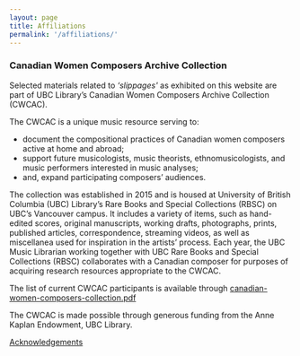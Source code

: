 ```yaml
---
layout: page
title: Affiliations
permalink: '/affiliations/'
---
```


### Canadian Women Composers Archive Collection

Selected materials related to *‘slippages'* as exhibited on this website are part of UBC Library’s Canadian Women Composers Archive Collection (CWCAC).

The CWCAC is a unique music resource serving to:  
* document the compositional practices of Canadian women composers active at home and abroad;
* support future musicologists, music theorists, ethnomusicologists, and music performers interested in music analyses; 
* and, expand participating composers’ audiences.

The collection was established in 2015 and is housed at University of British Columbia (UBC) Library’s Rare Books and Special Collections (RBSC) on UBC’s Vancouver campus. It includes a variety of items, such as hand-edited scores, original manuscripts, working drafts, photographs, prints, published articles, correspondence, streaming videos, as well as miscellanea used for inspiration in the artists’ process. Each year, the UBC Music Librarian working together with UBC Rare Books and Special Collections (RBSC) collaborates with a Canadian composer for purposes of acquiring research resources appropriate to the CWCAC.

The list of current CWCAC participants is available through [canadian-women-composers-collection.pdf](http://rbscarchives.library.ubc.ca/downloads/canadian-women-composers-collection.pdf)

The CWCAC is made possible through generous funding from the Anne Kaplan Endowment, UBC Library.

[Acknowledgements](https://egrguric.github.io/slippages/acknowledgements)
